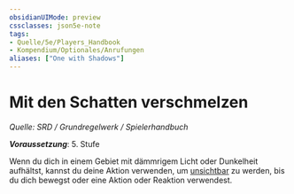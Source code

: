 ```yaml
---
obsidianUIMode: preview
cssclasses: json5e-note
tags:
- Quelle/5e/Players_Handbook
- Kompendium/Optionales/Anrufungen
aliases: ["One with Shadows"]
---
```

# Mit den Schatten verschmelzen
*Quelle: SRD / Grundregelwerk / Spielerhandbuch*  

***Voraussetzung***: 5. Stufe

Wenn du dich in einem Gebiet mit dämmrigem Licht oder Dunkelheit aufhältst, kannst du deine Aktion verwenden, um [unsichtbar](rules/conditions.md#invisible) zu werden, bis du dich bewegst oder eine Aktion oder Reaktion verwendest.